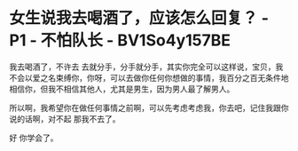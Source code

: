 # 女生说我去喝酒了，应该怎么回复？ - P1 - 不怕队长 - BV1So4y157BE

我去喝酒了，不许去 去就分手，分手就分手，其实你完全可以这样说，宝贝，我不会以爱之名束缚你，你呀，可以去做你任何你想做的事情，我百分之百无条件地相信你，但我不相信其他人，尤其是男生，因为男人最了解男人。

所以啊，我希望你在做任何事情之前啊，可以先考虑考虑我，你去吧，记住我跟你说的话啊，对不起 那我不去了。

好 你学会了。